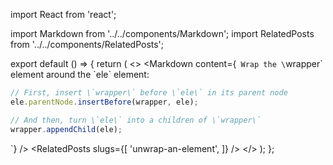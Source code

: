 import React from 'react';

import Markdown from '../../components/Markdown';
import RelatedPosts from '../../components/RelatedPosts';

export default () => {
    return (
<>
<Markdown
    content={`
Wrap the \`wrapper\` element around the \`ele\` element:

~~~ javascript
// First, insert \`wrapper\` before \`ele\` in its parent node
ele.parentNode.insertBefore(wrapper, ele);

// And then, turn \`ele\` into a children of \`wrapper\`
wrapper.appendChild(ele);
~~~
`}
/>
<RelatedPosts
    slugs={[
        'unwrap-an-element',
    ]}
/>
</>
    );
};
